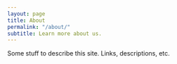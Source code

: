 ```yaml
---
layout: page
title: About
permalink: "/about/"
subtitle: Learn more about us.
---
```

Some stuff to describe this site. Links, descriptions, etc.